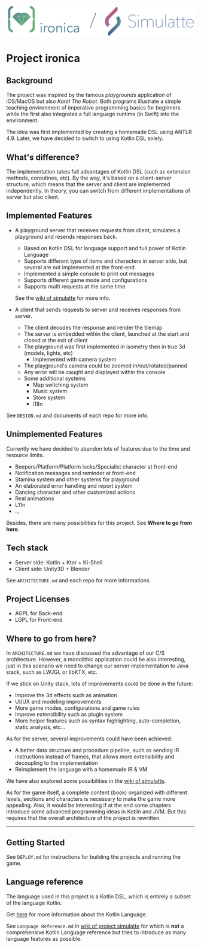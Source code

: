 ![Logo](img/logo.png)

# Project ironica

## Background

The project was inspired by the famous *playgrounds* application of iOS/MacOS but also *Karel The Robot*. Both programs illustrate a simple teaching environment of imperative programming basics for beginners while the first also integrates a full language runtime (in Swift) into the environment.

The idea was first implemented by creating a homemade DSL using ANTLR 4.9. Later, we have decided to switch to using Kotlin DSL solely.

## What's difference?

The implementation takes full advantages of Kotlin DSL (such as extension methods, coroutines, etc). By the way, it's based on a client-server structure, which means that the server and client are implemented independently. In theory, you can switch from different implementations of server but also client.

## Implemented Features

-   A playground server that receives requests from client, simulates a playground and resends responses back.

    -   Based on Kotlin DSL for language support and full power of Kotlin Language
    -   Supports different type of items and characters in server side, but several are not implemented at the front-end
    -   Implemented a simple console to print out messages
    -   Supports different game mode and configurations
    -   Supports multi requests at the same time

    See the [wiki of simulatte](https://github.com/Ironica/simulatte/wiki/About) for more info.

-   A client that sends requests to server and receives responses from server.

    -   The client decodes the response and render the tilemap
    -   The server is embedded within the client, launched at the start and closed at the exit of client
    -   The playground was first implemented in isometry then in true 3d (models, lights, etc)
        -   Implemented with camera system
    -   The playground's camera could be zoomed in/out/rotated/panned
    -   Any error will be caught and displayed within the console
    -   Some additional systems
        -   Map switching system
        -   Music system
        -   Store system
        -   i18n

See `DESIGN.md` and documents of each repo for more info.

## Unimplemented Features

Currently we have decided to abandon lots of features due to the time and resource limits.

-   Beepers/Platform/Platform locks/Specialist character at front-end
-   Notification messages and reminder at front-end
-   Stamina system and other systems for playground
-   An elaborated error handling and report system
-   Dancing character and other customized actions
-   Real animations
-   L11n
-   ...

Besides, there are many possibilities for this project. See **Where to go from here**.

## Tech stack

-   Server side: Kotlin + Ktor + Ki-Shell
-   Client side: Unity3D + Blender

See `ARCHITECTURE.md` and each repo for more informations.

## Project Licenses

-   AGPL for Back-end
-   LGPL for Front-end

## Where to go from here?

In `ARCHITECTURE.md` we have discussed the advantage of our C/S architecture. However, a monolithic application could be also interesting, just in this scenario we need to change our server implementation to Java stack, such as LWJGL or libKTX, etc.

If we stick on Unity stack, lots of improvements could be done in the future:

-   Improve the 3d effects such as animation
-   UI/UX and modeling improvements
-   More game modes, configurations and game rules
-   Improve extensibility such as plugin system
-   More helper features such as syntax highlighting, auto-completion, static analysis, etc...

As for the server, several improvements could have been achieved:

-   A better data structure and procedure pipeline, such as sending IR instructions instead of frames, that allows more extensibility and decoupling to the implementation
-   Reimplement the language with a homemade IR & VM

We have also explored some possibilities in the [wiki of simulatte](https://github.com/Ironica/simulatte/wiki/About).

As for the game itself, a complete content (book) organized with different levels, sections and characters is necessary to make the game more appealing. Also, it would be interesting if at the end some chapters introduce some advanced programming ideas in Kotlin and JVM. But this requires that the overall architecture of the project is rewritten.

---

## Getting Started

See `DEPLOY.md` for instructions for building the projects and running the game.

## Language reference

The language used in this project is a Kotlin DSL, which is entirely a subset of the language Kotlin.

Get [here](https://play.kotlinlang.org/) for more information about the Kotlin Language.

See `Language Reference.md` in [wiki of project simulatte](https://github.com/Ironica/simulatte/wiki) for which is **not** a comprehensive Kotlin Language reference but tries to introduce as many language features as possible.
